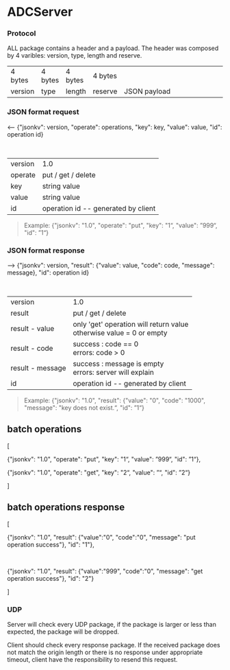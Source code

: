 # ADCServer

<h3>Protocol</h3>

<P>
ALL package contains a header and a payload. The header was composed by 4 varibles: version, type, length and reserve.
</P>

<table>
    <tr>
        <td>4 bytes</td>
        <td>4 bytes</td>
        <td>4 bytes</td>
        <td>4 bytes</td>
        <td></td>
    </tr>
    <tr>
        <td>version</td>
        <td>type</td>
        <td>length</td>
        <td>reserve</td>
        <td width=60%>JSON payload</td>
    </tr>
</table>

<h3>JSON format request</h3>
  <p> <-- {"jsonkv": version, "operate": operations, "key": key, "value": value, "id": operation id}</p>
  <p>
      <table>
        <tr><td>version</td><td>1.0</td></tr>
        <tr><td>operate</td><td>put / get / delete</td></tr>
        <tr><td>key</td><td>string value</td></tr>
        <tr><td>value</td><td>string value</td></tr>
        <tr><td>id</td><td>operation id -- generated by client</td></tr>
      </table>
  </p> 
  <blockquote>
    Example:
     {"jsonkv": "1.0", "operate": "put", "key": "1“, "value": ”999“, "id": ”1“}
  </blockquote>
<h3>JSON format response</h3>
  <p> --> {"jsonkv": version, "result": {"value": value, "code": code, "message": message}, "id": operation id}</p>
  <p>
      <table>
        <tr><td>version</td><td>1.0</td></tr>
        <tr><td>result</td><td>put / get / delete</td></tr>
        <tr><td>result - value</td><td>only 'get' operation will return value<br>otherwise value = 0 or empty</td></tr>
        <tr><td>result - code</td><td> success : code == 0<br>errors: code > 0</td></tr>
        <tr><td>result - message</td><td>success : message is empty<br>errors: server will explain</td></tr>
        <tr><td>id</td><td>operation id -- generated by client</td></tr>
      </table>
  </p>
 <blockquote>
    Example:
     {"jsonkv": "1.0", "result": {"value": "0", "code": "1000", "message": "key does not exist.“, "id": ”1“}
  </blockquote>

  <h2>batch operations</h2>
   [
   <p>{"jsonkv": "1.0", "operate": "put", "key": "1“, "value": ”999“, "id": ”1“},</p>
   <p>{"jsonkv": "1.0", "operate": "get", "key": "2“, "value": ”“, "id": ”2“}</p>
   ]
   </p>
  <h2>batch operations response</h2>
   [
   <p>{"jsonkv": "1.0", "result": {"value":"0", "code":"0", "message": "put operation success"}, "id": "1"},</p>
   <p>{"jsonkv": "1.0", "result": {"value":"999", "code":"0", "message": "get operation success"}, "id": "2"}</p>
   ]
   </p>

<h3>UDP</h3>
<P>
Server will check every UDP package, if the package is larger or less than expected, the package will be dropped.

Client should check every response package. If the received package does not match the origin length or there is no response under appropriate timeout, client have the responsibility to resend this request.
</P>
